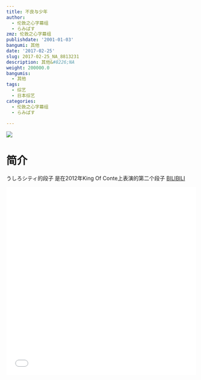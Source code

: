 ```yaml
---
title: 不良与少年
author:
  - 伦敦之心字幕组
  - らみぱす
zmz: 伦敦之心字幕组
publishdate: '2001-01-03'
bangumi: 其他
date: '2017-02-25'
slug: 2017-02-25_NA_8813231
description: 其他&#8226;NA
weight: 200000.0
bangumis:
  - 其他
tags:
  - 综艺
  - 日本综艺
categories:
  - 伦敦之心字幕组
  - らみぱす

---
```

![](https://i.imgur.com/YWBsw5c.png)
# 简介  
うしろシティ的段子 是在2012年King Of Conte上表演的第二个段子
  [BILIBILI](https://www.bilibili.com/video/av8813231/)

  <iframe src="//www.bilibili.com/html/html5player.html?cid=17990816&aid=8813231" width="100%" height="500" frameborder="0" allowfullscreen="allowfullscreen"></iframe>
